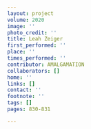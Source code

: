 ```yaml
---
layout: project
volume: 2020
image: ''
photo_credit: ''
title: Leah Zeiger
first_performed: ''
place: ''
times_performed: ''
contributor: AMALGAMATION
collaborators: []
home: ''
links: []
contact: ''
footnote: ''
tags: []
pages: 830-831

---
```




